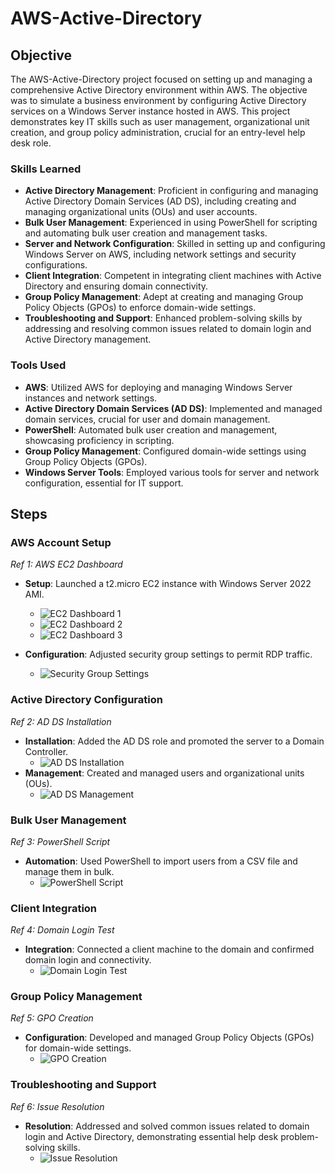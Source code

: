 # AWS-Active-Directory

## Objective
The AWS-Active-Directory project focused on setting up and managing a comprehensive Active Directory environment within AWS. The objective was to simulate a business environment by configuring Active Directory services on a Windows Server instance hosted in AWS. This project demonstrates key IT skills such as user management, organizational unit creation, and group policy administration, crucial for an entry-level help desk role.

### Skills Learned
- **Active Directory Management**: Proficient in configuring and managing Active Directory Domain Services (AD DS), including creating and managing organizational units (OUs) and user accounts.
- **Bulk User Management**: Experienced in using PowerShell for scripting and automating bulk user creation and management tasks.
- **Server and Network Configuration**: Skilled in setting up and configuring Windows Server on AWS, including network settings and security configurations.
- **Client Integration**: Competent in integrating client machines with Active Directory and ensuring domain connectivity.
- **Group Policy Management**: Adept at creating and managing Group Policy Objects (GPOs) to enforce domain-wide settings.
- **Troubleshooting and Support**: Enhanced problem-solving skills by addressing and resolving common issues related to domain login and Active Directory management.

### Tools Used
- **AWS**: Utilized AWS for deploying and managing Windows Server instances and network settings.
- **Active Directory Domain Services (AD DS)**: Implemented and managed domain services, crucial for user and domain management.
- **PowerShell**: Automated bulk user creation and management, showcasing proficiency in scripting.
- **Group Policy Management**: Configured domain-wide settings using Group Policy Objects (GPOs).
- **Windows Server Tools**: Employed various tools for server and network configuration, essential for IT support.

## Steps
### AWS Account Setup
*Ref 1: AWS EC2 Dashboard*

- **Setup**: Launched a t2.micro EC2 instance with Windows Server 2022 AMI.
  
  - ![EC2 Dashboard 1](https://i.imgur.com/xf8A6qM.png)
  - ![EC2 Dashboard 2](https://i.imgur.com/8uQHfis.png)
  - ![EC2 Dashboard 3](https://i.imgur.com/2WdlqmK.png)
    
- **Configuration**: Adjusted security group settings to permit RDP traffic.
  - ![Security Group Settings](link-to-image2.png)

### Active Directory Configuration
*Ref 2: AD DS Installation*

- **Installation**: Added the AD DS role and promoted the server to a Domain Controller.
  - ![AD DS Installation](link-to-image3.png)
- **Management**: Created and managed users and organizational units (OUs).
  - ![AD DS Management](link-to-image4.png)

### Bulk User Management
*Ref 3: PowerShell Script*

- **Automation**: Used PowerShell to import users from a CSV file and manage them in bulk.
  - ![PowerShell Script](link-to-image5.png)

### Client Integration
*Ref 4: Domain Login Test*

- **Integration**: Connected a client machine to the domain and confirmed domain login and connectivity.
  - ![Domain Login Test](link-to-image6.png)

### Group Policy Management
*Ref 5: GPO Creation*

- **Configuration**: Developed and managed Group Policy Objects (GPOs) for domain-wide settings.
  - ![GPO Creation](link-to-image7.png)

### Troubleshooting and Support
*Ref 6: Issue Resolution*

- **Resolution**: Addressed and solved common issues related to domain login and Active Directory, demonstrating essential help desk problem-solving skills.
  - ![Issue Resolution](link-to-image8.png)
